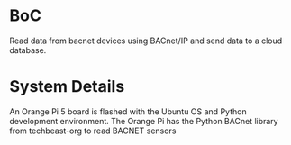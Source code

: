 # BoC 
Read data from bacnet devices using BACnet/IP and send data to a cloud database.

# System Details
An Orange Pi 5 board is flashed with the Ubuntu OS and Python development environment. The Orange Pi has the Python BACnet library from techbeast-org to read BACNET sensors
